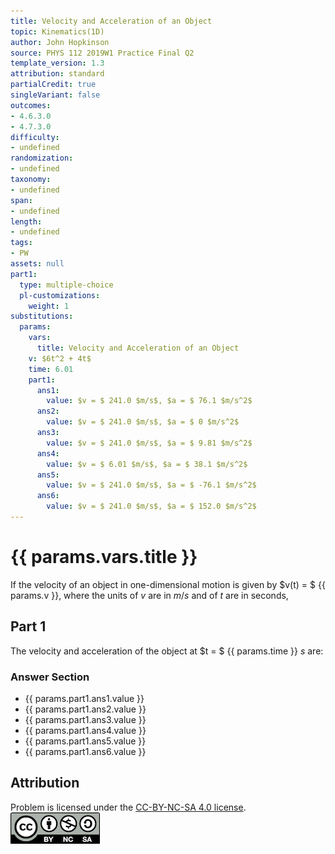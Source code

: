 ```yaml
---
title: Velocity and Acceleration of an Object
topic: Kinematics(1D)
author: John Hopkinson
source: PHYS 112 2019W1 Practice Final Q2
template_version: 1.3
attribution: standard
partialCredit: true
singleVariant: false
outcomes:
- 4.6.3.0
- 4.7.3.0
difficulty:
- undefined
randomization:
- undefined
taxonomy:
- undefined
span:
- undefined
length:
- undefined
tags:
- PW
assets: null
part1:
  type: multiple-choice
  pl-customizations:
    weight: 1
substitutions:
  params:
    vars:
      title: Velocity and Acceleration of an Object
    v: $6t^2 + 4t$
    time: 6.01
    part1:
      ans1:
        value: $v = $ 241.0 $m/s$, $a = $ 76.1 $m/s^2$
      ans2:
        value: $v = $ 241.0 $m/s$, $a = $ 0 $m/s^2$
      ans3:
        value: $v = $ 241.0 $m/s$, $a = $ 9.81 $m/s^2$
      ans4:
        value: $v = $ 6.01 $m/s$, $a = $ 38.1 $m/s^2$
      ans5:
        value: $v = $ 241.0 $m/s$, $a = $ -76.1 $m/s^2$
      ans6:
        value: $v = $ 241.0 $m/s$, $a = $ 152.0 $m/s^2$
---
```

# {{ params.vars.title }}
If the velocity of an object in one-dimensional motion is given by $v(t) = $ {{ params.v }}, where the units of $v$ are in $m/s$ and of $t$ are in seconds,

## Part 1

The velocity and acceleration of the object at $t = $ {{ params.time }} $s$ are:

### Answer Section

- {{ params.part1.ans1.value }}
- {{ params.part1.ans2.value }}
- {{ params.part1.ans3.value }}
- {{ params.part1.ans4.value }}
- {{ params.part1.ans5.value }}
- {{ params.part1.ans6.value }}

## Attribution

Problem is licensed under the [CC-BY-NC-SA 4.0 license](https://creativecommons.org/licenses/by-nc-sa/4.0/).<br> ![The Creative Commons 4.0 license requiring attribution-BY, non-commercial-NC, and share-alike-SA license.](https://raw.githubusercontent.com/firasm/bits/master/by-nc-sa.png)